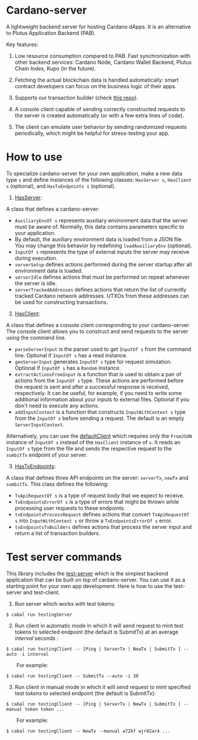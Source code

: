 # Cardano-server

A lightweight backend server for hosting Cardano dApps. It is an alternative to Plutus Application Backend (PAB).

Key features:

1. Low resource consumption compared to PAB. Fast synchronization with other backend services: Cardano Node, Cardano Wallet Backend, Plutus Chain Index, Kupo (in the future).

2. Fetching the actual blockchain data is handled automatically: smart contract developers can focus on the business logic of their apps.

3. Supports our transaction builder (check [this repo](https://github.com/encryptedcoins/plutus-apps-extra)).

4. A console client capable of sending correctly constructed requests to the server is created automatically (or with a few extra lines of code).

5. The client can emulate user behavior by sending randomized requests periodically, which might be helpful for stress-testing your app.

# How to use

To specialize cardano-server for your own application, make a new data type `s` and define instances of the following classes: `HasServer s`, `HasClient s` (optional), and `HasTxEndpoints s` (optional).

1. [HasServer](https://github.com/encryptedcoins/cardano-server/blob/main/src/Cardano/Server/Class.hs):

A class that defines a cardano-server:
* `AuxiliaryEnvOf s` represents auxiliary environment data that the server must be aware of. Normally, this data contains parameters specific to your application.
* By default, the auxiliary environment data is loaded from a JSON file. You may change this behavior by redefining `loadAuxiliaryEnv` (optional).
* `InputOf s` represents the type of external inputs the server may receive during execution.
* `serverSetup` defines actions performed during the server startup after all environment data is loaded.
* `serverIdle` defines actions that must be performed on repeat whenever the server is idle.
* `serverTrackedAddresses` defines actions that return the list of currently tracked Cardano network addresses. UTXOs from these addresses can be used for constructing transactions.

2. [HasClient](https://github.com/encryptedcoins/cardano-server/blob/main/src/Cardano/Server/Client/Class.hs):

A class that defines a console client corresponding to your cardano-server. The console client allows you to construct and send requests to the server using the command line.

* `parseServerInput` is the parser used to get `InputOf s` from the command line. Optional if `InputOf s` has a read instance.
* `genServerInput` generates `InputOf s` type for request simulation. Optional if `InputOf s` has a `Random` instance. 
* `extractActionsFromInput` is a function that is used to obtain a pair of actions from the `InputOf s` type. These actions are performed before the request is sent and after a successful response is received, respectively. It can be useful, for example, if you need to write some additional information about your inputs to external files. Optional if you don't need to execute any actions.
* `addInputContext` is a function that constructs `InputWithContext s` type from the `InputOf s` before sending a request. The default is an empty `ServerInputContext`.

Alternatively, you can use the [defaultClient](https://github.com/encryptedcoins/cardano-server/blob/main/src/Cardano/Server/Client/Default.hs) which requires only the `FromJSON` instance of `InputOf s` instead of the `HasClient` instance of `s`. It reads an `InputOf s` type from the file and sends the respective request to the `sumbitTx` endpoint of your server.

3. [HasTxEndpoints](https://github.com/encryptedcoins/cardano-server/blob/main/src/Cardano/Server/Endpoints/Tx/Class.hs):

A class that defines three API endpoints on the server: `serverTx`, `newTx` and `sumbitTx`. This class defines the following:

* `TxApiRequestOf s` is a type of request body that we expect to receive.
* `TxEndpointsErrorOf s` is a type of errors that might be thrown while processing user requests to these endpoints.
* `txEndpointsProcessRequest` defines actions that convert `TxApiRequestOf s` into `InputWithContext s` or throw a `TxEndpointsErrorOf s` error.
* `txEndpointsTxBuilders` defines actions that process the server input and return a list of transaction builders.

# Test server commands

This library includes the [test-server](https://github.com/encryptedcoins/cardano-server/blob/main/src/Cardano/Server/TestingServer/Main.hs) which is the simplest backend application that can be built on top of cardano-server. You can use it as a starting point for your own app development. Here is how to use the test-server and test-client.

1. Run server which works with test tokens:</br>
```console
$ cabal run testingServer
```

2. Run client in automatic mode in which it will send request to mint test tokens to selected endpoint (the default is SubmitTx) at an average *interval* seconds :</br>
```console
$ cabal run testingClient -- [Ping | ServerTx | NewTx | SubmitTx ] --auto -i interval
```
&emsp;&emsp;For example:
```console
$ cabal run testingClient -- SubmitTx --auto -i 30
```

3. Run client in manual mode in which it will send request to mint specified test *tokens* to selected endpoint (the default is SubmitTx):</br>
```console
$ cabal run testingClient -- [Ping | ServerTx | NewTx | SubmitTx ] --manual token token ...
```
&emsp;&emsp;For example:
```console
$ cabal run testingClient -- NewTx --manual a72kf wjr82ar4 ...
```